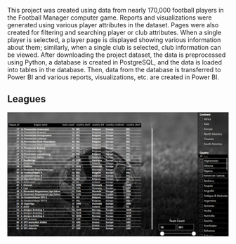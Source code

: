 This project was created using data from nearly 170,000 football players in the Football Manager computer game. Reports and visualizations were generated using various player attributes in the dataset. Pages were also created for filtering and searching player or club attributes. When a single player is selected, a player page is displayed showing various information about them; similarly, when a single club is selected, club information can be viewed. After downloading the project dataset, the data is preprocessed using Python, a database is created in PostgreSQL, and the data is loaded into tables in the database. Then, data from the database is transferred to Power BI and various reports, visualizations, etc. are created in Power BI.

## Leagues

![Leagues GIF](https://github.com/KerScof/Football_Player_Analytics-Visualization/raw/main/gif/league_table.gif)

